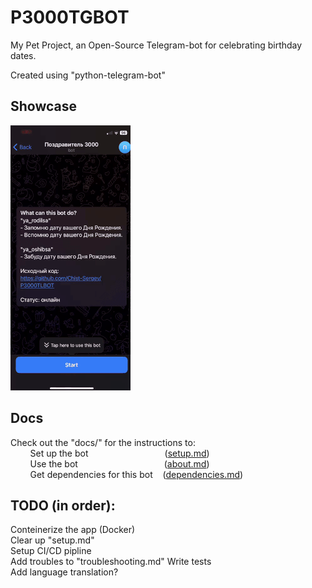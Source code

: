 # P3000TGBOT

My Pet Project, an Open-Source Telegram-bot for celebrating birthday dates.  

Created using "python-telegram-bot"  

## Showcase  

![showcase.gif](https://raw.githubusercontent.com/Chist-Sergey/HostFiles/776b2dd54e3fab1750ca483a2b6d9b634b0a983e/bot_showcase-ezgif.com-resize.gif)  

## Docs  

Check out the "docs/" for the instructions to:  
        Set up the bot                               ([setup.md](docs/setup.md))  
        Use the bot                                   ([about.md](docs/about.md))  
        Get dependencies for this bot    ([dependencies.md](docs/develop.md))  

## TODO (in order):  

Conteinerize the app (Docker)  
Clear up "setup.md"  
Setup CI/CD pipline  
Add troubles to "troubleshooting.md"
Write tests  
Add language translation?  
